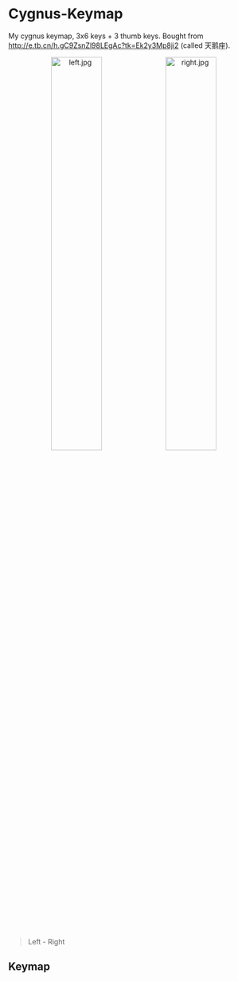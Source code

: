# Cygnus-Keymap

My cygnus keymap, 3x6 keys + 3 thumb keys. Bought from <http://e.tb.cn/h.gC9ZsnZl98LEgAc?tk=Ek2y3Mp8ji2> (called 天鹅座).

<p align="center">
  <img
    alt="left.jpg"
src="https://github.com/user-attachments/assets/77818f71-ea55-4e1b-a305-c8182c44927f"
    width="45%"
  />
  <img
    alt="right.jpg"
src="https://github.com/user-attachments/assets/62fb9ab4-f29f-4834-9fdf-3b0d631bacac"
    width="45%"
  />
</p>

> Left - Right

## Keymap
